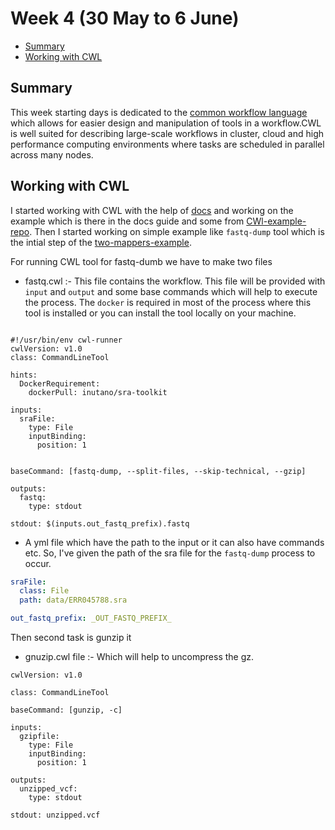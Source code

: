 # Week 4 (30 May to 6 June)

- [Summary](#summary)
- [Working with CWL](#working-with-cwl)



## Summary

This week starting days is dedicated to the [common workflow language](https://www.commonwl.org/) which allows for easier design and manipulation of tools in a workflow.CWL is well suited for describing large-scale workflows in cluster, cloud and 
high performance computing environments where tasks are scheduled in parallel across many nodes.


## Working with CWL

I started working with CWL with the help of [docs](http://www.commonwl.org/user_guide/) and working on the example 
which is there in the docs guide and some from [CWl-example-repo](https://github.com/common-workflow-language/workflows).
Then I started working on simple example like `fastq-dump` tool which is the intial step of the [two-mappers-example](https://github.com/bionode/bionode-watermill/blob/46499966a41c5977941ba4b617298aa64192b2c3/examples/pipelines/two-mappers/pipeline.js#L58).

For running CWL tool for fastq-dumb we have to make two files

* fastq.cwl :- This file contains the workflow. This file will be provided with `input` and `output` and some base commands
which will help to execute the process. The `docker` is required in most of the process where this tool is installed
or you can install the tool locally on your machine.

```cwl

#!/usr/bin/env cwl-runner
cwlVersion: v1.0
class: CommandLineTool

hints:
  DockerRequirement:
    dockerPull: inutano/sra-toolkit

inputs:
  sraFile:
    type: File
    inputBinding:
      position: 1


baseCommand: [fastq-dump, --split-files, --skip-technical, --gzip]

outputs:
  fastq:
    type: stdout

stdout: $(inputs.out_fastq_prefix).fastq
```
* A yml file which have the path to the input or it can also have commands etc. So, I've given the path of the sra file
for the `fastq-dump` process to occur.

```yml
sraFile:
  class: File
  path: data/ERR045788.sra

out_fastq_prefix: _OUT_FASTQ_PREFIX_
 ```
 
Then second task is gunzip it

* gnuzip.cwl file :-  Which will help to uncompress the gz.

```cwl
cwlVersion: v1.0

class: CommandLineTool

baseCommand: [gunzip, -c]

inputs:
  gzipfile:
    type: File
    inputBinding:
      position: 1

outputs:
  unzipped_vcf:
    type: stdout

stdout: unzipped.vcf
```
 


